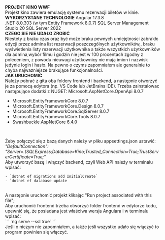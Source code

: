 **PROJEKT KINO WWF**<br>
Projekt kino zawiera emulację systemu rezerwacji biletów w kinie. <br>
**WYKORZYSTANE TECHNOLOGIE**
Angular 17.3.8<br>
.NET 8.0.303 (w tym Entity Framework 8.0.7)
SQL Server Management Studio 20
SQL Server 2022<br>
**CZEGO SIE NIE UDAŁO ZROBIĆ**<br>
Niestety z braku czas oraz być może braku pewnych umiejętności zabrakło edycji przez admina list rezerwacji poszczególnych użytkowników,, braku wyświetlenia listy rezerwacji użytkownika a także wszystkich użytkowników dla admina,wybór filmu i godzin nie jest w 100 procentach zgodny z poleceniem, z powodu nieuwagi użytkownicy nie mają imion i nazwisk jedynie login i hasło. Na pewno o czyms zapomniałem ale generalnie to chyba najwazniejsze brakujące funkcjonalności.<br>
**JAK URUCHOMIĆ**<br>
Należy pobrać z gita oba foldery frontend i backend, a następnie otworzyć je za pomocą edytora (np. VS Code lub JetBrains IDE).
Trzeba zainstalowac następujące dodatki z NUGET:    Microsoft.AspNetCore.OpenApi                 8.0.7
   - Microsoft.EntityFrameworkCore                8.0.7
   - Microsoft.EntityFrameworkCore.Design         8.0.7
   - Microsoft.EntityFrameworkCore.SqlServer      8.0.7
   - Microsoft.EntityFrameworkCore.Tools          8.0.7 
   - Swashbuckle.AspNetCore                       6.4.0 
   <br>

Żeby połączyć się z bazą danych należy w pliku appsettings.json ustawić:<br>
*"DefaultConnection": "Server=.\\SQLExpress;Database=Kino;Trusted_Connection=True;TrustServerCertificate=True;"*
<br>
Aby utworzyć bazę i włączyć backend, czyli Web API należy w terminalu wpisać:
```
- `dotnet ef migrations add InitialCreate`
- `dotnet ef database update
```
<br>
A następnie uruchomić projekt klikając "Run project associated with this file";
<br>
Aby uruchomić frontend trzeba otworzyć folder frontend w edytorze kodu, upewnić się, że posiadana jest właściwa wersja Angulara i w terminalu wpisać:<br>
```
`ng serve --ssl true`
```
<br>
Jeśli o niczym nie zapomniałem, a także jeśli wszystko udało się włączyć to program powinien się włączyć.
